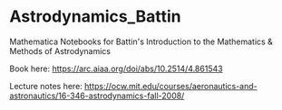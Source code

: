 # Astrodynamics_Battin
Mathematica Notebooks for Battin's Introduction to the Mathematics &amp; Methods of Astrodynamics

Book here:
https://arc.aiaa.org/doi/abs/10.2514/4.861543

Lecture notes here:
https://ocw.mit.edu/courses/aeronautics-and-astronautics/16-346-astrodynamics-fall-2008/
